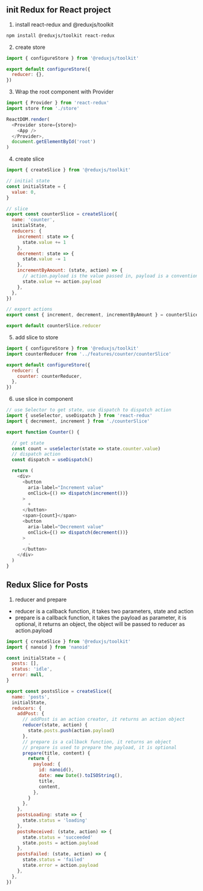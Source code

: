 ## init Redux for React project
1. install react-redux and @reduxjs/toolkit
```bash
npm install @reduxjs/toolkit react-redux
```

2. create store
```javascript
import { configureStore } from '@reduxjs/toolkit'

export default configureStore({
  reducer: {},
})
```

3. Wrap the root component with Provider
```javascript
import { Provider } from 'react-redux'
import store from './store'

ReactDOM.render(
  <Provider store={store}>
    <App />
  </Provider>,
  document.getElementById('root')
)
```

4. create slice
```javascript
import { createSlice } from '@reduxjs/toolkit'

// initial state
const initialState = {
  value: 0,
}

// slice
export const counterSlice = createSlice({
  name: 'counter',
  initialState,
  reducers: {
    increment: state => {
      state.value += 1
    },
    decrement: state => {
      state.value -= 1
    },
    incrementByAmount: (state, action) => {
      // action.payload is the value passed in, payload is a convention
      state.value += action.payload
    },
  },
})

// export actions
export const { increment, decrement, incrementByAmount } = counterSlice.actions

export default counterSlice.reducer
```
5. add slice to store
```javascript
import { configureStore } from '@reduxjs/toolkit'
import counterReducer from '../features/counter/counterSlice'

export default configureStore({
  reducer: {
    counter: counterReducer,
  },
})
```

6. use slice in component
```javascript
// use Selector to get state, use dispatch to dispatch action
import { useSelector, useDispatch } from 'react-redux'
import { decrement, increment } from './counterSlice'

export function Counter() {

  // get state
  const count = useSelector(state => state.counter.value)
  // dispatch action
  const dispatch = useDispatch()

  return (
    <div>
      <button
        aria-label="Increment value"
        onClick={() => dispatch(increment())}
      >
        +
      </button>
      <span>{count}</span>
      <button
        aria-label="Decrement value"
        onClick={() => dispatch(decrement())}
      >
        -
      </button>
    </div>
  )
}
```

## Redux Slice for Posts
1. reducer and prepare
- reducer is a callback function, it takes two parameters, state and action
- prepare is a callback function, it takes the payload as parameter, it is optional, it returns an object, the object will be passed to reducer as action.payload

```javascript
import { createSlice } from '@reduxjs/toolkit'
import { nanoid } from 'nanoid'

const initialState = {
  posts: [],
  status: 'idle',
  error: null,
}

export const postsSlice = createSlice({
  name: 'posts',
  initialState,
  reducers: {
    addPost: {
      // addPost is an action creator, it returns an action object
      reducer(state, action) {
        state.posts.push(action.payload)
      },
      // prepare is a callback function, it returns an object
      // prepare is used to prepare the payload, it is optional
      prepare(title, content) {
        return {
          payload: {
            id: nanoid(),
            date: new Date().toISOString(),
            title,
            content,
          },
        }
      },
    },
    postsLoading: state => {
      state.status = 'loading'
    },
    postsReceived: (state, action) => {
      state.status = 'succeeded'
      state.posts = action.payload
    },
    postsFailed: (state, action) => {
      state.status = 'failed'
      state.error = action.payload
    },
  },
})
```